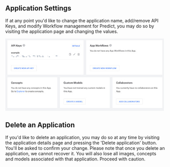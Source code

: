 ## Application Settings

If at any point you'd like to change the application name, add/remove API Keys, and modify Workflow management for Predict, you may do so by visiting the application page and changing the values.

![image](/images/edit_application.jpg)

## Delete an Application

If you'd like to delete an application, you may do so at any time by visiting the application details page and pressing the 'Delete application' button. You'll be asked to confirm your change. Please note that once you delete an application, we cannot recover it. You will also lose all images, concepts and models associated with that application. Proceed with caution.
